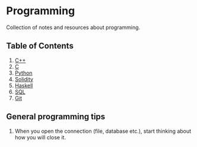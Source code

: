 # Programming

Collection of notes and resources about programming.

## Table of Contents

1. [C++](c++/)
2. [C](c/)
3. [Python](python/)
4. [Solidity](solidity/)
5. [Haskell](haskell/)
6. [SQL](sql/)
7. [Git](git/)

## General programming tips

1. When you open the connection (file, database etc.), start thinking about how you will close it.
